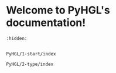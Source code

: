 
# Welcome to  PyHGL's documentation!

```{toctree}
:hidden:


PyHGL/1-start/index

PyHGL/2-type/index


```


```{include} ../README.md
```